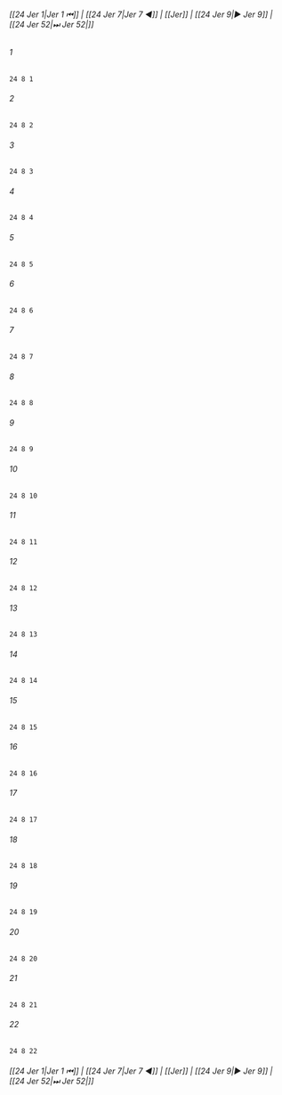 
###### [[24 Jer 1|Jer 1 ⏮]] | [[24 Jer 7|Jer 7 ◀]] | [[Jer]] | [[24 Jer 9|▶ Jer 9]] | [[24 Jer 52|⏭ Jer 52|]]

###### 1
``` verse
24 8 1 
```
###### 2
``` verse
24 8 2 
```
###### 3
``` verse
24 8 3 
```
###### 4
``` verse
24 8 4 
```
###### 5
``` verse
24 8 5 
```
###### 6
``` verse
24 8 6 
```
###### 7
``` verse
24 8 7 
```
###### 8
``` verse
24 8 8 
```
###### 9
``` verse
24 8 9 
```
###### 10
``` verse
24 8 10 
```
###### 11
``` verse
24 8 11 
```
###### 12
``` verse
24 8 12 
```
###### 13
``` verse
24 8 13 
```
###### 14
``` verse
24 8 14 
```
###### 15
``` verse
24 8 15 
```
###### 16
``` verse
24 8 16 
```
###### 17
``` verse
24 8 17 
```
###### 18
``` verse
24 8 18 
```
###### 19
``` verse
24 8 19 
```
###### 20
``` verse
24 8 20 
```
###### 21
``` verse
24 8 21 
```
###### 22
``` verse
24 8 22 
```

###### [[24 Jer 1|Jer 1 ⏮]] | [[24 Jer 7|Jer 7 ◀]] | [[Jer]] | [[24 Jer 9|▶ Jer 9]] | [[24 Jer 52|⏭ Jer 52|]]

